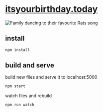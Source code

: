 # [itsyourbirthday.today](https://itsyourbirthday.today)

![Family dancing to their favourite Rats song](https://itsyourbirthday.today/rats.gif)

## install

```bash
npm install
```

## build and serve

build new files and serve it to localhost:5000

```bash
npm start
```

watch files and rebuild
```bash
npm run watch
```
